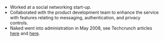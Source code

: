 - Worked at a social networking start-up.
- Collaborated with the product development team to enhance the service with features relating to messaging, authentication, and privacy controls.
- Naked went into administration in May 2008, see Techcrunch articles [here](http://eu.techcrunch.com/2008/05/28/naked-stripped-bare-startup-runs-out-of-cash-enters-liquidation/) and [here](http://eu.techcrunch.com/2008/05/30/disecting-naked/).